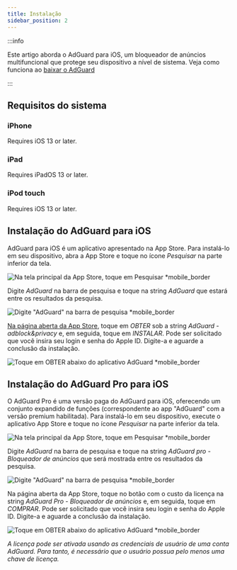 ```yaml
---
title: Instalação
sidebar_position: 2
---
```


:::info

Este artigo aborda o AdGuard para iOS, um bloqueador de anúncios multifuncional que protege seu dispositivo a nível de sistema. Veja como funciona ao [baixar o AdGuard](https://agrd.io/download-kb-adblock)

:::

## Requisitos do sistema

### iPhone

Requires iOS 13 or later.

### iPad

Requires iPadOS 13 or later.

### iPod touch

Requires iOS 13 or later.

## Instalação do AdGuard para iOS

AdGuard para iOS é um aplicativo apresentado na App Store. Para instalá-lo em seu dispositivo, abra a App Store e toque no ícone *Pesquisar* na parte inferior da tela.

![Na tela principal da App Store, toque em Pesquisar *mobile_border](https://cdn.adtidy.org/public/Adguard/kb/installation/iOS/en/1.png)

Digite *AdGuard* na barra de pesquisa e toque na string *AdGuard* que estará entre os resultados da pesquisa.

![Digite "AdGuard" na barra de pesquisa *mobile_border](https://cdn.adtidy.org/public/Adguard/kb/installation/iOS/en/2.png)

[Na página aberta da App Store](https://adguard.com/download.html?auto=1), toque em *OBTER* sob a string *AdGuard - adblock&privacy* e, em seguida, toque em *INSTALAR*. Pode ser solicitado que você insira seu login e senha do Apple ID. Digite-a e aguarde a conclusão da instalação.

![Toque em OBTER abaixo do aplicativo AdGuard *mobile_border](https://cdn.adtidy.org/public/Adguard/kb/installation/iOS/en/3.png)

## Instalação do AdGuard Pro para iOS

O AdGuard Pro é uma versão paga do AdGuard para iOS, oferecendo um conjunto expandido de funções (correspondente ao app "AdGuard" com a versão premium habilitada). Para instalá-lo em seu dispositivo, execute o aplicativo App Store e toque no ícone *Pesquisar* na parte inferior da tela.

![Na tela principal da App Store, toque em Pesquisar *mobile_border](https://cdn.adtidy.org/public/Adguard/kb/installation/iOS/en/1.png)

Digite *AdGuard* na barra de pesquisa e toque na string *AdGuard pro - Bloqueador de anúncios* que será mostrada entre os resultados da pesquisa.

![Digite "AdGuard" na barra de pesquisa *mobile_border](https://cdn.adtidy.org/public/Adguard/kb/installation/iOS/en/2.png)

Na página aberta da App Store, toque no botão com o custo da licença na string *AdGuard Pro - Bloqueador de anúncios* e, em seguida, toque em *COMPRAR*. Pode ser solicitado que você insira seu login e senha do Apple ID. Digite-a e aguarde a conclusão da instalação.

![Toque em OBTER abaixo do aplicativo AdGuard *mobile_border](https://cdn.adtidy.org/public/Adguard/kb/installation/iOS/en/3.png)

*A licença pode ser ativada usando as credenciais de usuário de uma conta AdGuard. Para tanto, é necessário que o usuário possua pelo menos uma chave de licença.*
